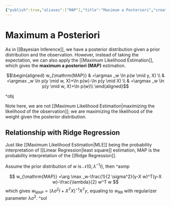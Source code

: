 ```yaml
---
{"publish":true,"aliases":["MAP"],"title":"Maximum a Posteriori","created":"2023-01-31T15:04:22","modified":"2023-02-06T14:43:43","tags":["pub-stat"],"cssclasses":"","type":"note","sup":["[[Probability Theory]]","[[Linear Regression]]","[[Bayesian Inference]]"],"state":"done","related":["[[Ridge Regression]]"]}
---
```



# Maximum a Posteriori

As in [[Bayesian Inference]], we have a posterior distribution given a prior distribution and the observation. However, instead of taking the expectation, we can also apply the [[Maximum Likelihood Estimation]], which gives the **maximum a posteriori (MAP)** estimation.

$$\begin{aligned}
w_{\mathrm{MAP}} & =\argmax _w \ln p(w \mid y, X) \\
& =\argmax _w \ln p(y \mid w, X)+\ln p(w)-\ln p(y \mid X) \\
& =\argmax _w \ln p(y \mid w, X)+\ln p(w)\\
\end{aligned}$$

^obj

Note here, we are not [[Maximum Likelihood Estimation\|maximizing the likelihood of the observation]]; we are maximizing the likelihood of the weight given the posterior distribution.

## Relationship with Ridge Regression

Just like [[Maximum Likelihood Estimation\|MLE]] being the probability interpretation of [[Linear Regression\|least square]] estimation, MAP is the probability interpretation of the [[Ridge Regression]]. 

Assume the prior distribution of $w$ is $\mathcal{N}(0,\lambda ^{-1}I)$, then ^asmp

$$
w_{\mathrm{MAP}} =\arg \max _w-\frac{1}{2 \sigma^2}(y-X w)^T(y-X w)-\frac{\lambda}{2} w^T w
$$
which gives $w_{\mathrm{MAP}} = (\lambda\sigma^{2}I + X^TX)^{-1}X^Ty$, equaling to $w_{\mathrm{RR}}$ with regularizer parameter $\lambda\sigma^{2}$. ^sol
